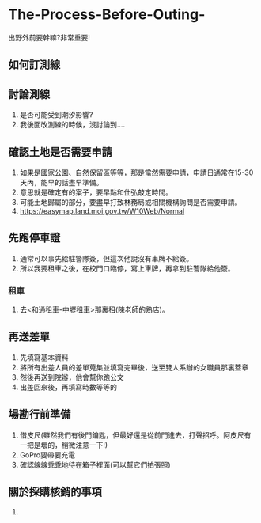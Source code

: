 # The-Process-Before-Outing-
出野外前要幹嘛?非常重要!
## 如何訂測線
## 討論測線
  1. 是否可能受到潮汐影響?
  2. 我後面改測線的時候，沒討論到....
## 確認土地是否需要申請
  1. 如果是國家公園、自然保留區等等，那是當然需要申請，申請日通常在15-30天內，能早的話盡早準備。
  2. 意思就是確定有的案子，要早點和仕弘敲定時間。
  3. 可能土地歸屬的部分，要盡早打致林務局或相關機構詢問是否需要申請。
  4. <https://easymap.land.moi.gov.tw/W10Web/Normal>
## 先跑停車證
  1. 通常可以事先給駐警隊簽，但這次他說沒有車牌不給簽。
  2. 所以我要租車之後，在校門口臨停，寫上車牌，再拿到駐警隊給他簽。
### 租車
  1. 去<和通租車-中壢租車>那裏租(陳老師的熟店)。
## 再送差單
  1. 先填寫基本資料
  2. 將所有出差人員的差單蒐集並填寫完畢後，送至雙人系辦的女職員那裏蓋章
  3. 然後再送到院辦，他會幫你跑公文
  4. 出差回來後，再填寫時數等等的
## 場勘行前準備
  1. 借皮尺(雖然我們有後門鑰匙，但最好還是從前門進去，打聲招呼。阿皮尺有一把是壞的，稍微注意一下!)
  2. GoPro要帶要充電
  3. 確認線線乖乖地待在箱子裡面(可以幫它們拍張照)
## 關於採購核銷的事項
  1. 
